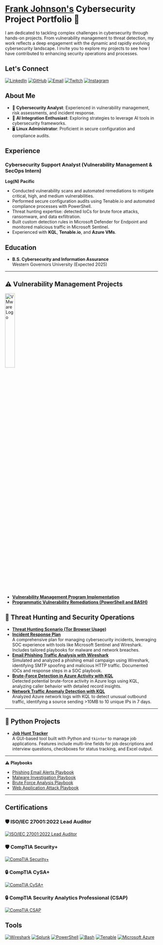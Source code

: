 # <a href="https://www.linkedin.com/in/security101/">Frank Johnson's</a> Cybersecurity Project Portfolio 🔐

I am dedicated to tackling complex challenges in cybersecurity through hands-on projects. From vulnerability management to threat detection, my work reflects a deep engagement with the dynamic and rapidly evolving cybersecurity landscape. I invite you to explore my projects to see how I have contributed to enhancing security operations and processes.

## Let's Connect

[![LinkedIn](https://img.shields.io/badge/LinkedIn-Connect-blue?logo=linkedin)](https://www.linkedin.com/in/cybersecurity101) [![GitHub](https://img.shields.io/badge/GitHub-FrankJohnson--cyber-lightgrey?logo=github)](https://github.com/FrankJohnson-cyber) [![Email](https://img.shields.io/badge/Email-FRANKJSEC%40gmail.com-red?logo=gmail)](mailto:FRANKJSEC@gmail.com) [![Twitch](https://img.shields.io/badge/Twitch-Follow-purple?logo=twitch)](https://www.twitch.tv/chesscoachnet) [![Instagram](https://img.shields.io/badge/Instagram-Follow-purple?logo=instagram)](https://www.instagram.com/chesscoachnet)

## About Me

- 🔐 **Cybersecurity Analyst**: Experienced in vulnerability management, risk assessments, and incident response.
- 🤖 **AI Integration Enthusiast**: Exploring strategies to leverage AI tools in cybersecurity frameworks.
- 🖥️ **Linux Administrator**: Proficient in secure configuration and compliance audits.

## Experience

### Cybersecurity Support Analyst (Vulnerability Management & SecOps Intern)  
**Log(N) Pacific**  
- Conducted vulnerability scans and automated remediations to mitigate critical, high, and medium vulnerabilities.  
- Performed secure configuration audits using Tenable.io and automated compliance processes with PowerShell.  
- Threat hunting expertise: detected IoCs for brute force attacks, ransomware, and data exfiltration.  
- Built custom detection rules in Microsoft Defender for Endpoint and monitored malicious traffic in Microsoft Sentinel.  
- Experienced with **KQL**, **Tenable.io**, and **Azure VMs**.  

## Education

- **B.S. Cybersecurity and Information Assurance**  
  Western Governors University (Expected 2025)

<hr/>

## ⚠️ Vulnerability Management Projects

<img src="https://www.x-od.com/wp-content/uploads/2023/10/VM-VRT-WHT.png" alt="VMware Logo" width="25%" style="pointer-events: none;">

- **[Vulnerability Management Program Implementation](https://github.com/frankjohnson-cyber/vulnerability-management-program-implementation)**
- **[Programmatic Vulnerability Remediations (PowerShell and BASH)](https://github.com/frankjohnson-cyber/programmatic-vulnerability-remediations)**

## 🚨 Threat Hunting and Security Operations

- **[Threat Hunting Scenario (Tor Browser Usage)](https://github.com/FrankJohnson-cyber/threat-hunting-tor2)**  
- **[Incident Response Plan](https://github.com/FrankJohnson-cyber/incident-response-plan)**  
  A comprehensive plan for managing cybersecurity incidents, leveraging SOC experience with tools like Microsoft Sentinel and Wireshark. Includes tailored playbooks for malware and network breaches.
- **[Email Phishing Traffic Analysis with Wireshark](https://github.com/FrankJohnson-cyber/phishing-traffic-analysis)**  
  Simulated and analyzed a phishing email campaign using Wireshark, identifying SMTP spoofing and malicious HTTP traffic. Documented IOCs and response steps in a SOC playbook.
- **[Brute-Force Detection in Azure Activity with KQL](https://github.com/FrankJohnson-cyber/azure-brute-force-kql)**  
  Detected potential brute-force activity in Azure logs using KQL, analyzing caller behavior with detailed record insights.
- **[Network Traffic Anomaly Detection with KQL](https://github.com/FrankJohnson-cyber/network-anomaly-kql)**  
  Analyzed Azure network logs with KQL to detect unusual outbound traffic, identifying a source sending >10MB to 10 unique IPs in 7 days.
<hr/>

## 🐍 Python Projects

- **[Job Hunt Tracker](https://github.com/FrankJohnson-cyber/job_hunt_tracker)**  
  A GUI-based tool built with Python and `tkinter` to manage job applications. Features include multi-line fields for job descriptions and interview questions, checkboxes for status tracking, and Excel output.

<hr/>

⚠️ **Playbooks**

- [Phishing Email Alerts Playbook](https://github.com/FrankJohnson-cyber/Phishing-Email-Alert-Playbook)
- [Malware Investigation Playbook](https://github.com/FrankJohnson-cyber/Malware-Investigation)
- [Brute Force Analysis Playbook](https://github.com/FrankJohnson-cyber/Brute-Force-Analysis)
- [Web Application Attack Playbook](https://github.com/FrankJohnson-cyber/Web-Application-Attack)

<hr/>

## Certifications

### 🛡️ ISO/IEC 27001:2022 Lead Auditor  
[![ISO/IEC 27001:2022 Lead Auditor](https://img.shields.io/badge/Certification-ISO%2FIEC%2027001%3A2022%20Lead%20Auditor-blue)](https://www.credly.com/badges/4045c671-c708-4602-91ce-10cbbcf04a33/public_url)

### 🛡️ CompTIA Security+  
[![CompTIA Security+](https://img.shields.io/badge/Certification-Security%2B-blue)](https://www.credly.com/badges/eb668a6e-07f8-4401-b7dd-256d0649fab8/public_url)

### 🔒 CompTIA CySA+  
[![CompTIA CySA+](https://img.shields.io/badge/Certification-CySA%2B-blue)](https://www.credly.com/badges/578cf8cb-fc6a-458f-aa77-f5c50524dfd2/public_url)

### 🔒 CompTIA Security Analytics Professional (CSAP)  
[![CompTIA CSAP](https://img.shields.io/badge/Certification-CSAP-blue)](https://www.credly.com/badges/571b01d0-56d5-4690-9f24-c6cacb5614b2/public_url)

## Tools

[![Wireshark](https://img.shields.io/badge/-Wireshark-1679A1?logo=wireshark&logoColor=white&style=flat)](https://www.wireshark.org/) [![Splunk](https://img.shields.io/badge/-Splunk-000000?logo=splunk&logoColor=white&style=flat)](https://www.splunk.com/) [![PowerShell](https://img.shields.io/badge/-PowerShell-5391FE?logo=powershell&logoColor=white&style=flat)](https://learn.microsoft.com/en-us/powershell/) [![Bash](https://img.shields.io/badge/-Bash-4EAA25?logo=gnu-bash&logoColor=white&style=flat)](https://www.gnu.org/software/bash/) [![Tenable](https://img.shields.io/badge/-Tenable-0082FC?logo=tenable&logoColor=white&style=flat)](https://www.tenable.com/) [![Microsoft Azure](https://img.shields.io/badge/-Azure-0078D4?logo=microsoftazure&logoColor=white&style=flat)](https://azure.microsoft.com/en-us/)
